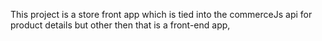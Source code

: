 This project is a store front app which is tied into the commerceJs api for product details but other then that is a front-end app,

